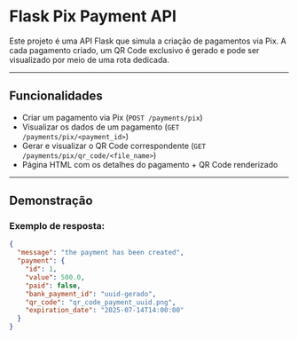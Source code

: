 
#  Flask Pix Payment API

Este projeto é uma API Flask que simula a criação de pagamentos via Pix. A cada pagamento criado, um QR Code exclusivo é gerado e pode ser visualizado por meio de uma rota dedicada.

---

##  Funcionalidades

- Criar um pagamento via Pix (`POST /payments/pix`)
- Visualizar os dados de um pagamento (`GET /payments/pix/<payment_id>`)
- Gerar e visualizar o QR Code correspondente (`GET /payments/pix/qr_code/<file_name>`)
- Página HTML com os detalhes do pagamento + QR Code renderizado

---

##  Demonstração

### Exemplo de resposta:
```json
{
  "message": "the payment has been created",
  "payment": {
    "id": 1,
    "value": 500.0,
    "paid": false,
    "bank_payment_id": "uuid-gerado",
    "qr_code": "qr_code_payment_uuid.png",
    "expiration_date": "2025-07-14T14:00:00"
  }
}


